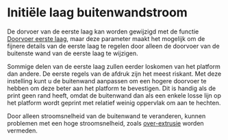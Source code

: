 Initiële laag buitenwandstroom
====
De dorvoer van de eerste laag kan worden gewijzigd met de functie [Doorvoer eerste laag](material_flow_layer_0.md), maar deze parameter maakt het mogelijk om de fijnere details van de eerste laag te regelen door alleen de doorvoer van de buitenste wand van de eerste laag te wijzigen.

Sommige delen van de eerste laag zullen eerder loskomen van het platform dan andere. De eerste regels van de afdruk zijn het meest riskant. Met deze instelling kunt u de buitenwand aanpassen om een hogere doorvoer te hebben om deze beter aan het platform te bevestigen. Dit is handig als de print geen rand heeft, omdat de buitenwand dan als een enkele losse lijn op het platform wordt geprint met relatief weinig oppervlak om aan te hechten.

Door alleen stroomsnelheid van de buitenwand te veranderen, kunnen problemen met een hoge stroomsnelheid, zoals [over-extrusie](../troubleshooting/overextrusion.md) worden vermeden.